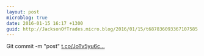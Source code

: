 ```yaml
---
layout: post
microblog: true
date: 2016-01-15 16:17 +1300
guid: http://JacksonOfTrades.micro.blog/2016/01/15/t687836093367107585.html
---
```

Git commit -m "post" [t.co/JoTv5yu6c...](https://t.co/JoTv5yu6cQ)
